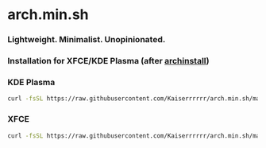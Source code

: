 # arch.min.sh

### Lightweight. Minimalist. Unopinionated.

### Installation for XFCE/KDE Plasma (after [archinstall](https://wiki.archlinux.org/title/Archinstall))
### KDE Plasma
```bash
curl -fsSL https://raw.githubusercontent.com/Kaiserrrrrr/arch.min.sh/main/kde.sh | sh
```
### XFCE
```bash
curl -fsSL https://raw.githubusercontent.com/Kaiserrrrrr/arch.min.sh/main/xfce.sh | sh
```
